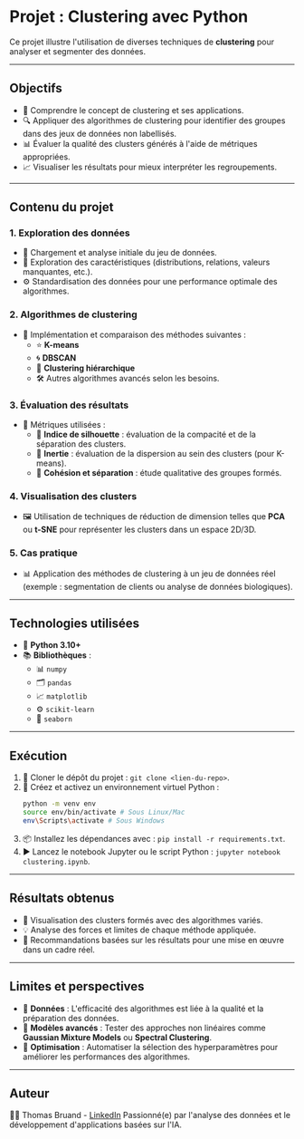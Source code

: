 # Projet : Clustering avec Python

Ce projet illustre l'utilisation de diverses techniques de **clustering** pour analyser et segmenter des données.

---

## Objectifs

- 🧠 Comprendre le concept de clustering et ses applications.
- 🔍 Appliquer des algorithmes de clustering pour identifier des groupes dans des jeux de données non labellisés.
- 📊 Évaluer la qualité des clusters générés à l'aide de métriques appropriées.
- 📈 Visualiser les résultats pour mieux interpréter les regroupements.

---

## Contenu du projet

### 1. **Exploration des données**

- 📂 Chargement et analyse initiale du jeu de données.
- 📑 Exploration des caractéristiques (distributions, relations, valeurs manquantes, etc.).
- ⚙️ Standardisation des données pour une performance optimale des algorithmes.

### 2. **Algorithmes de clustering**

- 🚀 Implémentation et comparaison des méthodes suivantes :
  - ⭐ **K-means**
  - 🌀 **DBSCAN**
  - 🌳 **Clustering hiérarchique**
  - 🛠️ Autres algorithmes avancés selon les besoins.

### 3. **Évaluation des résultats**

- 📏 Métriques utilisées :
  - 🧮 **Indice de silhouette** : évaluation de la compacité et de la séparation des clusters.
  - 🎯 **Inertie** : évaluation de la dispersion au sein des clusters (pour K-means).
  - 🧐 **Cohésion et séparation** : étude qualitative des groupes formés.

### 4. **Visualisation des clusters**

- 🖼️ Utilisation de techniques de réduction de dimension telles que **PCA** ou **t-SNE** pour représenter les clusters dans un espace 2D/3D.

### 5. **Cas pratique**

- 📊 Application des méthodes de clustering à un jeu de données réel (exemple : segmentation de clients ou analyse de données biologiques).

---

## Technologies utilisées

- 🐍 **Python 3.10+**
- 📚 **Bibliothèques** :
  - 📊 `numpy`
  - 🗂️ `pandas`
  - 📈 `matplotlib`
  - ⚙️ `scikit-learn`
  - 🌈 `seaborn`

---

## Exécution

1. 🔧 Cloner le dépôt du projet : `git clone <lien-du-repo>`.
2. 🚪 Créez et activez un environnement virtuel Python :
   ```bash
   python -m venv env
   source env/bin/activate # Sous Linux/Mac
   env\Scripts\activate # Sous Windows
   ```
3. 📦 Installez les dépendances avec : `pip install -r requirements.txt`.
4. ▶️ Lancez le notebook Jupyter ou le script Python : `jupyter notebook clustering.ipynb`.

---

## Résultats obtenus

- 🎨 Visualisation des clusters formés avec des algorithmes variés.
- 💡 Analyse des forces et limites de chaque méthode appliquée.
- 🔧 Recommandations basées sur les résultats pour une mise en œuvre dans un cadre réel.

---

## Limites et perspectives

- 🧹 **Données** : L'efficacité des algorithmes est liée à la qualité et la préparation des données.
- 🔬 **Modèles avancés** : Tester des approches non linéaires comme **Gaussian Mixture Models** ou **Spectral Clustering**.
- 🔄 **Optimisation** : Automatiser la sélection des hyperparamètres pour améliorer les performances des algorithmes.

---

## Auteur

👩‍💻 Thomas Bruand - [LinkedIn](https://www.linkedin.com/in/tbruand/)
Passionné(e) par l'analyse des données et le développement d'applications basées sur l'IA.
